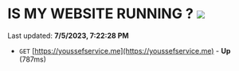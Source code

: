 # IS MY WEBSITE RUNNING ? [![](https://img.shields.io/static/v1?label=Sponsor&message=%E2%9D%A4&logo=GitHub&color=%23fe8e86)](https://github.com/sponsors/<username>)

Last updated: **7/5/2023, 7:22:28 PM**

- `GET` [https://youssefservice.me](https://youssefservice.me) - **Up** (787ms)
